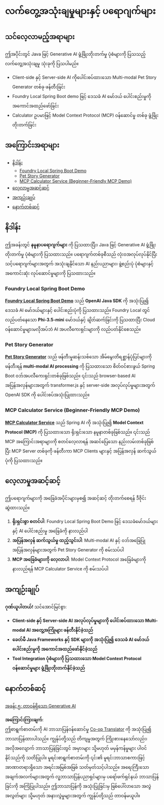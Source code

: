 <!--
CO_OP_TRANSLATOR_METADATA:
{
  "original_hash": "df269f529a172a0197ef28460bf1da9f",
  "translation_date": "2025-07-25T12:07:12+00:00",
  "source_file": "04-PracticalSamples/README.md",
  "language_code": "my"
}
-->
# လက်တွေ့အသုံးချမှုများနှင့် ပရောဂျက်များ

## သင်လေ့လာမည့်အရာများ
ဤအပိုင်းတွင် Java ဖြင့် Generative AI ဖွံ့ဖြိုးတိုးတက်မှု ပုံစံများကို ပြသသည့် လက်တွေ့အသုံးချမှု သုံးခုကို ပြသပါမည်။
- Client-side နှင့် Server-side AI ကိုပေါင်းစပ်ထားသော Multi-modal Pet Story Generator တစ်ခု ဖန်တီးခြင်း
- Foundry Local Spring Boot demo ဖြင့် ဒေသခံ AI မော်ဒယ် ပေါင်းစည်းမှုကို အကောင်အထည်ဖော်ခြင်း
- Calculator ဥပမာဖြင့် Model Context Protocol (MCP) ဝန်ဆောင်မှု တစ်ခု ဖွံ့ဖြိုးတိုးတက်ခြင်း

## အကြောင်းအရာများ

- [နိဒါန်း](../../../04-PracticalSamples)
  - [Foundry Local Spring Boot Demo](../../../04-PracticalSamples)
  - [Pet Story Generator](../../../04-PracticalSamples)
  - [MCP Calculator Service (Beginner-Friendly MCP Demo)](../../../04-PracticalSamples)
- [လေ့လာမှုအဆင့်ဆင့်](../../../04-PracticalSamples)
- [အကျဉ်းချုပ်](../../../04-PracticalSamples)
- [နောက်တစ်ဆင့်](../../../04-PracticalSamples)

## နိဒါန်း

ဤအခန်းတွင် **နမူနာပရောဂျက်များ** ကို ပြသထားပြီး၊ Java ဖြင့် Generative AI ဖွံ့ဖြိုးတိုးတက်မှု ပုံစံများကို ပြသထားသည်။ ပရောဂျက်တစ်ခုစီသည် လုံးဝအလုပ်လုပ်နိုင်ပြီး သင့်ပရောဂျက်များအတွက် အသုံးချနိုင်သော AI နည်းပညာများ၊ ဖွဲ့စည်းပုံ ပုံစံများနှင့် အကောင်းဆုံး လုပ်ဆောင်မှုများကို ပြသထားသည်။

### Foundry Local Spring Boot Demo

**[Foundry Local Spring Boot Demo](foundrylocal/README.md)** သည် **OpenAI Java SDK** ကို အသုံးပြု၍ ဒေသခံ AI မော်ဒယ်များနှင့် ပေါင်းစည်းပုံကို ပြသထားသည်။ Foundry Local တွင် လည်ပတ်နေသော **Phi-3.5-mini** မော်ဒယ်နှင့် ချိတ်ဆက်ခြင်းကို ပြသထားပြီး Cloud ဝန်ဆောင်မှုများမလိုအပ်ဘဲ AI အပလီကေးရှင်းများကို လည်ပတ်နိုင်စေသည်။

### Pet Story Generator

**[Pet Story Generator](petstory/README.md)** သည် ဖန်တီးမှုဆန်းသစ်သော အိမ်မွေးတိရစ္ဆာန်ပုံပြင်များကို ဖန်တီးရန် **multi-modal AI processing** ကို ပြသထားသော စိတ်ဝင်စားဖွယ် Spring Boot ဝဘ်အပလီကေးရှင်းတစ်ခုဖြစ်သည်။ ၎င်းသည် browser-based AI အပြန်အလှန်များအတွက် transformer.js နှင့် server-side အလုပ်လုပ်မှုများအတွက် OpenAI SDK ကို ပေါင်းစပ်အသုံးပြုထားသည်။

### MCP Calculator Service (Beginner-Friendly MCP Demo)

**[MCP Calculator Service](mcp/calculator/README.md)** သည် Spring AI ကို အသုံးပြု၍ **Model Context Protocol (MCP)** ကို ပြသထားသော ရိုးရှင်းသော နမူနာတစ်ခုဖြစ်သည်။ ၎င်းသည် MCP အကြောင်းအရာများကို စတင်လေ့လာရန် အဆင်ပြေသော နည်းလမ်းတစ်ခုဖြစ်ပြီး MCP Server တစ်ခုကို ဖန်တီးကာ MCP Clients များနှင့် အပြန်အလှန် ဆက်သွယ်ပုံကို ပြသထားသည်။

## လေ့လာမှုအဆင့်ဆင့်

ဤပရောဂျက်များကို အခြေခံအပိုင်းများမှစ၍ အဆင့်ဆင့် တိုးတက်စေရန် ဒီဇိုင်းဆွဲထားသည်။

1. **ရိုးရှင်းစွာ စတင်ပါ**: Foundry Local Spring Boot Demo ဖြင့် ဒေသခံမော်ဒယ်များနှင့် AI ပေါင်းစည်းမှု အခြေခံကို နားလည်ပါ
2. **အပြန်အလှန် ဆက်သွယ်မှု ထည့်သွင်းပါ**: Multi-modal AI နှင့် ဝဘ်အခြေပြု အပြန်အလှန်များအတွက် Pet Story Generator ကို စမ်းသပ်ပါ
3. **MCP အခြေခံများကို လေ့လာပါ**: Model Context Protocol အခြေခံများကို နားလည်ရန် MCP Calculator Service ကို စမ်းသပ်ပါ

## အကျဉ်းချုပ်

**ဂုဏ်ယူပါတယ်!** သင်အောင်မြင်စွာ:

- **Client-side နှင့် Server-side AI အလုပ်လုပ်မှုများကို ပေါင်းစပ်ထားသော Multi-modal AI အတွေ့အကြုံများ ဖန်တီးနိုင်ခဲ့သည်**
- **ခေတ်မီ Java Frameworks နှင့် SDK များကို အသုံးပြု၍ ဒေသခံ AI မော်ဒယ် ပေါင်းစည်းမှုကို အကောင်အထည်ဖော်နိုင်ခဲ့သည်**
- **Tool Integration ပုံစံများကို ပြသထားသော Model Context Protocol ဝန်ဆောင်မှုများ ဖွံ့ဖြိုးတိုးတက်နိုင်ခဲ့သည်**

## နောက်တစ်ဆင့်

[အခန်း ၅: တာဝန်ရှိသော Generative AI](../05-ResponsibleGenAI/README.md)

**အကြောင်းကြားချက်**:  
ဤစာရွက်စာတမ်းကို AI ဘာသာပြန်ဝန်ဆောင်မှု [Co-op Translator](https://github.com/Azure/co-op-translator) ကို အသုံးပြု၍ ဘာသာပြန်ထားပါသည်။ ကျွန်ုပ်တို့သည် တိကျမှုအတွက် ကြိုးစားနေသော်လည်း၊ အလိုအလျောက် ဘာသာပြန်ခြင်းတွင် အမှားများ သို့မဟုတ် မမှန်ကန်မှုများ ပါဝင်နိုင်သည်ကို သတိပြုပါ။ မူရင်းစာရွက်စာတမ်းကို ၎င်း၏ မူရင်းဘာသာစကားဖြင့် အာဏာတရားရှိသော အရင်းအမြစ်အဖြစ် သတ်မှတ်သင့်ပါသည်။ အရေးကြီးသော အချက်အလက်များအတွက် လူ့ဘာသာပြန်ပညာရှင်များမှ ပရော်ဖက်ရှင်နယ် ဘာသာပြန်ခြင်းကို အကြံပြုပါသည်။ ဤဘာသာပြန်ကို အသုံးပြုခြင်းမှ ဖြစ်ပေါ်လာသော အလွဲအလွတ်များ သို့မဟုတ် အနားလွဲမှုများအတွက် ကျွန်ုပ်တို့သည် တာဝန်မယူပါ။